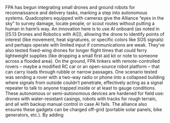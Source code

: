 FPA has begun integrating small drones and ground robots for reconnaissance and delivery tasks, marking a step into autonomous systems. Quadcopters equipped with cameras give the Alliance “eyes in the sky” to survey damage, locate people, or scout routes without putting a human in harm’s way. An innovation here is to use AI onboard (as noted in [[5.13 Drones and Robotics with AI]]), allowing the drone to identify points of interest (like movement, heat signatures, or specific colors like SOS signals) and perhaps operate with limited input if communications are weak. They’ve also tested fixed-wing drones for longer flight times that could ferry lightweight supplies (like dropping a small first aid kit or note to someone across a flooded area). On the ground, FPA tinkers with remote-controlled rovers – maybe a modified RC car or an open-source robot platform – that can carry loads through rubble or narrow passages. One scenario tested was sending a rover with a two-way radio or phone into a collapsed building where signals from outside couldn’t penetrate, effectively acting as a signal repeater to talk to anyone trapped inside or at least to gauge conditions. These autonomous or semi-autonomous devices are hardened for field use: drones with water-resistant casings, robots with tracks for rough terrain, and all with backup manual control in case AI fails. The alliance also ensures these gadgets can be charged off-grid (portable solar panels, bike generators, etc.). By adding